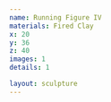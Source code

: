 ```yaml
---
name: Running Figure IV
materials: Fired Clay
x: 20
y: 36
z: 40
images: 1
details: 1

layout: sculpture
---
```

